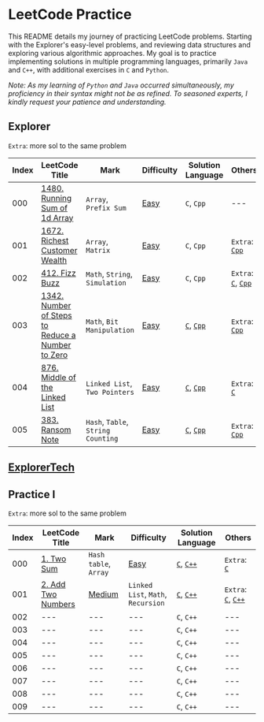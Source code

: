 # LeetCode Practice

This README details my journey of practicing LeetCode problems. Starting with the Explorer's easy-level problems, and reviewing data structures and exploring various algorithmic approaches. My goal is to practice implementing solutions in multiple programming languages, primarily `Java` and `C++`, with additional exercises in `C` and `Python`.

*Note: As my learning of `Python` and `Java` occurred simultaneously, my proficiency in their syntax might not be as refined. To seasoned experts, I kindly request your patience and understanding.*

## Explorer

`Extra`: more sol to the same problem

| Index | LeetCode Title | Mark | Difficulty | Solution Language | Others |
| ----- | -------------- | ---- | ---------- | ----------------- | ------ |
| 000 | [1480. Running Sum of 1d Array](/EASY//1480.%20Running%20Sum%20of%201d%20Array/)  | `Array`, `Prefix Sum` | [Easy](/EASY/) | `C`, `Cpp` | --- |
| 001 | [1672. Richest Customer Wealth](/EASY/1672.%20Richest%20Customer%20Wealth/) | `Array`, `Matrix` | [Easy](/EASY/) | `C`, `Cpp` | `Extra`: [`Cpp`](/EASY/1672.%20Richest%20Customer%20Wealth/1672E.cpp) |
| 002 | [412. Fizz Buzz](/EASY/412.%20Fizz%20Buzz/) | `Math`, `String`, `Simulation` | [Easy](/EASY/) | `C`, `Cpp` | `Extra`: [`C`](/EASY/412.%20Fizz%20Buzz/412E.c), [`Cpp`](/EASY/412.%20Fizz%20Buzz/412E.cpp) |
| 003 | [1342. Number of Steps to Reduce a Number to Zero](/EASY/1342.%20Number%20of%20Steps%20to%20Reduce%20a%20Number%20to%20Zero/) | `Math`, `Bit Manipulation` | [Easy](/EASY/) | [`C`](/EASY/1342.%20Number%20of%20Steps%20to%20Reduce%20a%20Number%20to%20Zero/1342.c), [`Cpp`](/EASY/1342.%20Number%20of%20Steps%20to%20Reduce%20a%20Number%20to%20Zero/1342.cpp) | `Extra`: [`Cpp`](/EASY/1342.%20Number%20of%20Steps%20to%20Reduce%20a%20Number%20to%20Zero/1342E.cpp) |
| 004 | [876. Middle of the Linked List](/EASY/876.%20Middle%20of%20the%20Linked%20List/) | `Linked List`, `Two Pointers` | [Easy](/EASY/) | [`C`](/EASY/876.%20Middle%20of%20the%20Linked%20List/876.c), [`Cpp`](/EASY/876.%20Middle%20of%20the%20Linked%20List/876.cpp) | `Extra`: [`C`](/EASY/876.%20Middle%20of%20the%20Linked%20List/876E.c) |
| 005 | [383. Ransom Note](/EASY/383.%20Ransom%20Note/) | `Hash`, `Table`, `String Counting` | [Easy](/EASY/) | [`C`](/EASY/383.%20Ransom%20Note/383.c), [`Cpp`](/EASY/383.%20Ransom%20Note/383.cpp) | `Extra`: [`Cpp`](/EASY/383.%20Ransom%20Note/383E.cpp) |

## [ExplorerTech](/ExplorerTech/)

## Practice I

`Extra`: more sol to the same problem

| Index | LeetCode Title | Mark | Difficulty | Solution Language | Others |
| ----- | -------------- | ---- | ---------- | ----------------- | ------ |
| 000 | [1. Two Sum](/EASY/1.%20Two%20Sum/)  | `Hash table`, `Array` | [Easy](/EASY/) | [`C`](/EASY/1.%20Two%20Sum/1.c), [`C++`](/EASY/1.%20Two%20Sum/1.cpp) | `Extra`: [`C`](/EASY/1.%20Two%20Sum/1E.c) |
| 001 | [2. Add Two Numbers](/MEDIUM/2.%20Add%20Two%20Numbers/)  | [Medium](/Medium/) | `Linked List`, `Math`, `Recursion` | [`C`](/MEDIUM/2.%20Add%20Two%20Numbers/2.c), [`C++`](/MEDIUM/2.%20Add%20Two%20Numbers/2.cpp) | `Extra`: [`C`](/MEDIUM/2.%20Add%20Two%20Numbers/2E.c), [`C++`](/MEDIUM/2.%20Add%20Two%20Numbers/2E.cpp) |
| 002 | ---  | --- | --- | `C`, `C++` | --- |
| 003 | ---  | --- | --- | `C`, `C++` | --- |
| 004 | ---  | --- | --- | `C`, `C++` | --- |
| 005 | ---  | --- | --- | `C`, `C++` | --- |
| 006 | ---  | --- | --- | `C`, `C++` | --- |
| 007 | ---  | --- | --- | `C`, `C++` | --- |
| 008 | ---  | --- | --- | `C`, `C++` | --- |
| 009 | ---  | --- | --- | `C`, `C++` | --- |